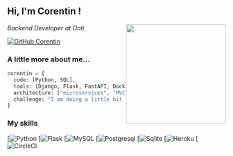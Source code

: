 <h2> Hi, I'm Corentin ! </h2>
<img align='right' src="https://media.giphy.com/media/LMt9638dO8dftAjtco/giphy.gif" width="230">
<p><em>Backend Developer at Ooti
</em></p>


[![GitHub Corentin](https://img.shields.io/github/followers/cocorico84?label=follow&style=social)](https://github.com/Cocorico84)


### A little more about me...  

```python
corentin = {
  code: [Python, SQL],
  tools: [Django, Flask, FastAPI, Docker, CircleCI, Heroku],
  architecture: ["microservices", "MVC", "MVT"],
  challenge: "I am doing a little bit better every day !"
}
```

### My skills

[![Python](https://img.shields.io/badge/Python-3776AB?style=for-the-badge&logo=python&logoColor=white)
[![Flask](https://img.shields.io/badge/Flask-000000?style=for-the-badge&logo=flask&logoColor=white)
[![MySQL](https://img.shields.io/badge/MySQL-00000F?style=for-the-badge&logo=mysql&logoColor=white)
[![Postgresql](https://img.shields.io/badge/PostgreSQL-316192?style=for-the-badge&logo=postgresql&logoColor=white)
[![Sqlite](https://img.shields.io/badge/SQLite-07405E?style=for-the-badge&logo=sqlite&logoColor=white)
[![Heroku](https://img.shields.io/badge/Heroku-430098?style=for-the-badge&logo=heroku&logoColor=white)
[![CircleCI](https://img.shields.io/badge/circleci-343434?style=for-the-badge&logo=circleci&logoColor=white)
